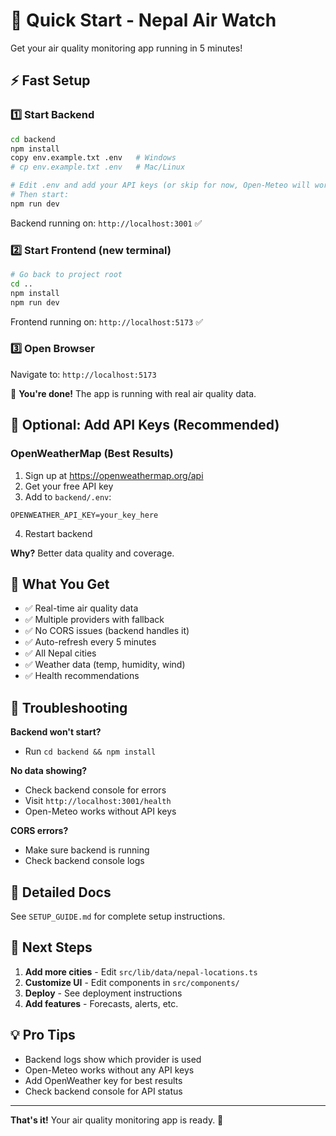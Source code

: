 # 🚀 Quick Start - Nepal Air Watch

Get your air quality monitoring app running in 5 minutes!

## ⚡ Fast Setup

### 1️⃣ Start Backend

```bash
cd backend
npm install
copy env.example.txt .env   # Windows
# cp env.example.txt .env   # Mac/Linux

# Edit .env and add your API keys (or skip for now, Open-Meteo will work)
# Then start:
npm run dev
```

Backend running on: `http://localhost:3001` ✅

### 2️⃣ Start Frontend (new terminal)

```bash
# Go back to project root
cd ..
npm install
npm run dev
```

Frontend running on: `http://localhost:5173` ✅

### 3️⃣ Open Browser

Navigate to: `http://localhost:5173`

🎉 **You're done!** The app is running with real air quality data.

## 📝 Optional: Add API Keys (Recommended)

### OpenWeatherMap (Best Results)

1. Sign up at https://openweathermap.org/api
2. Get your free API key
3. Add to `backend/.env`:
```
OPENWEATHER_API_KEY=your_key_here
```
4. Restart backend

**Why?** Better data quality and coverage.

## 🌟 What You Get

- ✅ Real-time air quality data
- ✅ Multiple providers with fallback
- ✅ No CORS issues (backend handles it)
- ✅ Auto-refresh every 5 minutes
- ✅ All Nepal cities
- ✅ Weather data (temp, humidity, wind)
- ✅ Health recommendations

## 🐛 Troubleshooting

**Backend won't start?**
- Run `cd backend && npm install`

**No data showing?**
- Check backend console for errors
- Visit `http://localhost:3001/health`
- Open-Meteo works without API keys

**CORS errors?**
- Make sure backend is running
- Check backend console logs

## 📖 Detailed Docs

See `SETUP_GUIDE.md` for complete setup instructions.

## 🎯 Next Steps

1. **Add more cities** - Edit `src/lib/data/nepal-locations.ts`
2. **Customize UI** - Edit components in `src/components/`
3. **Deploy** - See deployment instructions
4. **Add features** - Forecasts, alerts, etc.

## 💡 Pro Tips

- Backend logs show which provider is used
- Open-Meteo works without any API keys
- Add OpenWeather key for best results
- Check backend console for API status

---

**That's it!** Your air quality monitoring app is ready. 🎉

